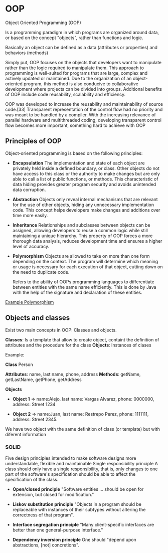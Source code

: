 # OOP
Object Oriented Programming (OOP)

Is a programming paradigm in which programs are organized around data, or based on the concept "objects", rather than functions and logic.

Basically an object can be defined as a data (attributes or properties) and behaviors (methods)

Simply put, OOP focuses on the objects that developers want to manipulate rather than the logic required to manipulate them. This approach to programming is well-suited for programs that are large, complex and actively updated or maintained. Due to the organization of an object-oriented program, this method is also conducive to collaborative development where projects can be divided into groups. Additional benefits of OOP include code reusability, scalability  and efficiency.

OOP was developed to increase the reusability and maintainability of source code.[33] Transparent representation of the control flow had no priority and was meant to be handled by a compiler. With the increasing relevance of parallel hardware and multithreaded coding, developing transparent control flow becomes more important, something hard to achieve with OOP

## Principles of OOP
Object-oriented programming is based on the following principles:

- **Encapsulation**
The implementation and state of each object are privately held inside a defined boundary, or class. Other objects do not have access to this class or the authority to make changes but are only able to call a list of public functions, or methods. This characteristic of data hiding provides greater program security and avoids unintended data corruption.

- **Abstraction**
Objects only reveal internal mechanisms that are relevant for the use of other objects, hiding any unnecessary implementation code. This concept helps developers make changes and additions over time more easily.

- **Inheritance**
Relationships and subclasses between objects can be assigned, allowing developers to reuse a common logic while still maintaining a unique hierarchy. This property of OOP forces a more thorough data analysis, reduces development time and ensures a higher level of accuracy.

- **Polymorphism**
Objects are allowed to take on more than one form depending on the context. The program will determine which 
meaning or usage is necessary for each execution of that object, cutting down on the need to duplicate code.

  Refers to the ability of OOPs programming languages to differentiate between entities with the same name efficiently. This is done by Java with the help of the signature and declaration of these entities.
  
[Example Polymorphism](https://github.com/Alejo-Alvarezv/OOP/tree/master/Encapsulation)

## Objects and classes
Exist two main concepts in OOP: Classes and objects.

**Classes**: Is a template that allow to create object, containt the definition of attributes and the procedure for the class
**Objects**: Instances of clases

Example:

**Class** Person

**Attributes**: name, last name, phone, address
**Methods**: getName, getLastName, getPhone, getAddress

**Objects**

- **Object 1** => name:Alejo, last name: Vargas Alvarez, phone: 0000000, address: Street 1234

- **Object 2** => name:Juan,  last name: Restrepo Perez, phone: 1111111, address: Street 2345.

We have two object with the same definition of class (or template) but with diferent information


### SOLID
Five design principles intended to make software designs more understandable, flexible and maintainable
Single responsibility principle
A class should only have a single responsibility, that is, only changes to one part of the software's specification should be able to affect the specification of the class.

- **Open/closed principle**
"Software entities ... should be open for extension, but closed for modification."

- **Liskov substitution principle**
"Objects in a program should be replaceable with instances of their subtypes without altering the correctness of that program".

- **Interface segregation principle**
"Many client-specific interfaces are better than one general-purpose interface."

- **Dependency inversion principle**
One should "depend upon abstractions, [not] concretions".
